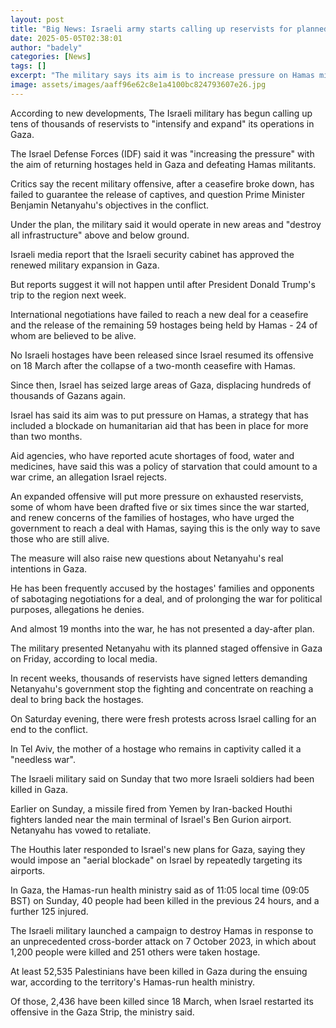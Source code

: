 ```yaml
---
layout: post
title: "Big News: Israeli army starts calling up reservists for planned expansion to Gaza offensive"
date: 2025-05-05T02:38:01
author: "badely"
categories: [News]
tags: []
excerpt: "The military says its aim is to increase pressure on Hamas militants to return hostages they still hold."
image: assets/images/aaff96e62c8e1a4100bc824793607e26.jpg
---
```


According to new developments, The Israeli military has begun calling up tens of thousands of reservists to "intensify and expand" its operations in Gaza.

The Israel Defense Forces (IDF) said it was "increasing the pressure" with the aim of returning hostages held in Gaza and defeating Hamas militants.

Critics say the recent military offensive, after a ceasefire broke down, has failed to guarantee the release of captives, and question Prime Minister Benjamin Netanyahu's objectives in the conflict.

Under the plan, the military said it would operate in new areas and "destroy all infrastructure" above and below ground.

Israeli media report that the Israeli security cabinet has approved the renewed military expansion in Gaza.

But reports suggest it will not happen until after President Donald Trump's trip to the region next week. 

International negotiations have failed to reach a new deal for a ceasefire and the release of the remaining 59 hostages being held by Hamas - 24 of whom are believed to be alive.

No Israeli hostages have been released since Israel resumed its offensive on 18 March after the collapse of a two-month ceasefire with Hamas.

Since then, Israel has seized large areas of Gaza, displacing hundreds of thousands of Gazans again.

Israel has said its aim was to put pressure on Hamas, a strategy that has included a blockade on humanitarian aid that has been in place for more than two months.

Aid agencies, who have reported acute shortages of food, water and medicines, have said this was a policy of starvation that could amount to a war crime, an allegation Israel rejects.

An expanded offensive will put more pressure on exhausted reservists, some of whom have been drafted five or six times since the war started, and renew concerns of the families of hostages, who have urged the government to reach a deal with Hamas, saying this is the only way to save those who are still alive.

The measure will also raise new questions about Netanyahu's real intentions in Gaza.

He has been frequently accused by the hostages' families and opponents of sabotaging negotiations for a deal, and of prolonging the war for political purposes, allegations he denies.

And almost 19 months into the war, he has not presented a day-after plan.

The military presented Netanyahu with its planned staged offensive in Gaza on Friday, according to local media.

In recent weeks, thousands of reservists have signed letters demanding  Netanyahu's government stop the fighting and concentrate on reaching a deal to bring back the hostages.

On Saturday evening, there were fresh protests across Israel calling for an end to the conflict.

In Tel Aviv, the mother of a hostage who remains in captivity called it a "needless war".

The Israeli military said on Sunday that two more Israeli soldiers had been killed in Gaza.

Earlier on Sunday, a missile fired from Yemen by Iran-backed Houthi fighters landed near the main terminal of Israel's Ben Gurion airport. Netanyahu has vowed to retaliate.

The Houthis later responded to Israel's new plans for Gaza, saying they would impose an "aerial blockade" on Israel by repeatedly targeting its airports.

In Gaza, the Hamas-run health ministry said as of 11:05 local time (09:05 BST) on Sunday, 40 people had been killed in the previous 24 hours, and a further 125 injured.

The Israeli military launched a campaign to destroy Hamas in response to an unprecedented cross-border attack on 7 October 2023, in which about 1,200 people were killed and 251 others were taken hostage.

At least 52,535 Palestinians have been killed in Gaza during the ensuing war, according to the territory's Hamas-run health ministry.

Of those, 2,436 have been killed since 18 March, when Israel restarted its offensive in the Gaza Strip, the ministry said.

